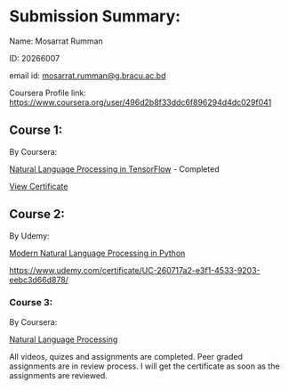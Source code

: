 # Submission Summary:

Name: Mosarrat Rumman

ID: 20266007

email id: mosarrat.rumman@g.bracu.ac.bd

Coursera Profile link: https://www.coursera.org/user/496d2b8f33ddc6f896294d4dc029f041

## Course 1: 

By Coursera:

[Natural Language Processing in TensorFlow](https://www.coursera.org/learn/natural-language-processing-tensorflow/home/welcome)  - Completed

[View Certificate](https://www.coursera.org/account/accomplishments/records/7YDKNBTB9SDY)

## Course 2:

By Udemy:

[Modern Natural Language Processing in Python](https://www.udemy.com/course/modern-nlp/)

https://www.udemy.com/certificate/UC-260717a2-e3f1-4533-9203-eebc3d66d878/

### Course 3: 

By Coursera:

[Natural Language Processing](https://www.coursera.org/learn/language-processing/home/welcome)

All videos, quizes and assignments are completed. Peer graded assignments are in review process. I will get the certificate as soon as the assignments are reviewed.

